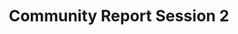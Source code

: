 ---
slug: community-session-2
type: event
event_type: Community Report Session
status: ready
title: Community Report Session 2
venue: VOGELFREI
date_time: Friday, April 21st, 11:15
schedule:
    -   time: t11:15
        item: $livecode-nyc-over-the-years-a-community-portrait
    -   time: t11:20
        item: $the-physical-and-cultural-infrastructure-supporting-livecode-nyc
    -   time: t11:30
        item: $av-club-sf-community-report
    -   time: t11:45
        item: $livecodera-community-report
    -   time: t11:55&#8209;12:45
        item: Panel Discussion
---